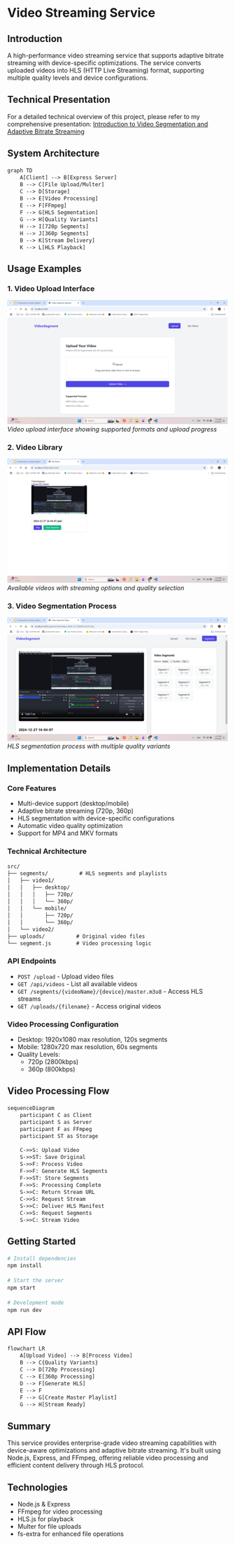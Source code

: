 # Video Streaming Service

## Introduction

A high-performance video streaming service that supports adaptive bitrate streaming with device-specific optimizations. The service converts uploaded videos into HLS (HTTP Live Streaming) format, supporting multiple quality levels and device configurations.

## Technical Presentation

For a detailed technical overview of this project, please refer to my comprehensive presentation:
[Introduction to Video Segmentation and Adaptive Bitrate Streaming](./docs/Introduction%20to%20Video%20Segmentation%20and%20Adaptive%20Bitrate%20Streaming.pdf)

## System Architecture

```mermaid
graph TD
    A[Client] --> B[Express Server]
    B --> C[File Upload/Multer]
    C --> D[Storage]
    B --> E[Video Processing]
    E --> F[FFmpeg]
    F --> G[HLS Segmentation]
    G --> H[Quality Variants]
    H --> I[720p Segments]
    H --> J[360p Segments]
    B --> K[Stream Delivery]
    K --> L[HLS Playback]
```

## Usage Examples

### 1. Video Upload Interface

![Upload Video Interface](./docs/images/upload-video.png)
_Video upload interface showing supported formats and upload progress_

### 2. Video Library

![List of Videos](./docs/images/list-videos.png)
_Available videos with streaming options and quality selection_

### 3. Video Segmentation Process

![Video Segmentation](./docs/images/video-segement.png)
_HLS segmentation process with multiple quality variants_

## Implementation Details

### Core Features

- Multi-device support (desktop/mobile)
- Adaptive bitrate streaming (720p, 360p)
- HLS segmentation with device-specific configurations
- Automatic video quality optimization
- Support for MP4 and MKV formats

### Technical Architecture

```
src/
├── segments/          # HLS segments and playlists
│   ├── video1/
│   │   ├── desktop/
│   │   │   ├── 720p/
│   │   │   └── 360p/
│   │   └── mobile/
│   │       ├── 720p/
│   │       └── 360p/
│   └── video2/
├── uploads/          # Original video files
└── segment.js        # Video processing logic
```

### API Endpoints

- `POST /upload` - Upload video files
- `GET /api/videos` - List all available videos
- `GET /segments/{videoName}/{device}/master.m3u8` - Access HLS streams
- `GET /uploads/{filename}` - Access original videos

### Video Processing Configuration

- Desktop: 1920x1080 max resolution, 120s segments
- Mobile: 1280x720 max resolution, 60s segments
- Quality Levels:
  - 720p (2800kbps)
  - 360p (800kbps)

## Video Processing Flow

```mermaid
sequenceDiagram
    participant C as Client
    participant S as Server
    participant F as FFmpeg
    participant ST as Storage

    C->>S: Upload Video
    S->>ST: Save Original
    S->>F: Process Video
    F->>F: Generate HLS Segments
    F->>ST: Store Segments
    F->>S: Processing Complete
    S->>C: Return Stream URL
    C->>S: Request Stream
    S->>C: Deliver HLS Manifest
    C->>S: Request Segments
    S->>C: Stream Video
```

## Getting Started

```bash
# Install dependencies
npm install

# Start the server
npm start

# Development mode
npm run dev
```

## API Flow

```mermaid
flowchart LR
    A[Upload Video] --> B[Process Video]
    B --> C{Quality Variants}
    C --> D[720p Processing]
    C --> E[360p Processing]
    D --> F[Generate HLS]
    E --> F
    F --> G[Create Master Playlist]
    G --> H[Stream Ready]
```

## Summary

This service provides enterprise-grade video streaming capabilities with device-aware optimizations and adaptive bitrate streaming. It's built using Node.js, Express, and FFmpeg, offering reliable video processing and efficient content delivery through HLS protocol.

## Technologies

- Node.js & Express
- FFmpeg for video processing
- HLS.js for playback
- Multer for file uploads
- fs-extra for enhanced file operations
